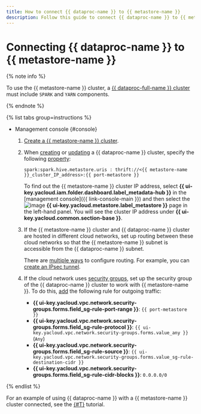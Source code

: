 ```yaml
---
title: How to connect {{ dataproc-name }} to {{ metastore-name }}
description: Follow this guide to connect {{ dataproc-name }} to {{ metastore-name }}.
---
```


# Connecting {{ dataproc-name }} to {{ metastore-name }}

{% note info %}

To use the {{ metastore-name }} cluster, a [{{ dataproc-full-name }} cluster](../../../data-proc/concepts/index.md) must include `SPARK` and `YARN` components.

{% endnote %}

{% list tabs group=instructions %}

- Management console {#console}

   1. [Create a {{ metastore-name }} cluster](cluster-create.md).
   1. When [creating](../../../data-proc/operations/cluster-create.md) or [updating](../../../data-proc/operations/cluster-update.md) a {{ dataproc-name }} cluster, specify the following [property](../../../data-proc/concepts/settings-list.md):

      ```text
      spark:spark.hive.metastore.uris : thrift://<{{ metastore-name }}_cluster_IP_address>:{{ port-metastore }}
      ```

      To find out the {{ metastore-name }} cluster IP address, select **{{ ui-key.yacloud.iam.folder.dashboard.label_metadata-hub }}** in the [management console]({{ link-console-main }}) and then select the ![image](../../../_assets/console-icons/database.svg) **{{ ui-key.yacloud.metastore.label_metastore }}** page in the left-hand panel. You will see the cluster IP address under **{{ ui-key.yacloud.common.section-base }}**.

   1. If the {{ metastore-name }} cluster and {{ dataproc-name }} cluster are hosted in different cloud networks, set up routing between these cloud networks so that the {{ metastore-name }} subnet is accessible from the {{ dataproc-name }} subnet.

      There are [multiple ways](../../../tutorials/routing/index.md) to configure routing. For example, you can [create an IPsec tunnel](../../../tutorials/routing/ipsec/ipsec-vpn.md).

   1. If the cloud network uses [security groups](../../../vpc/concepts/security-groups.md), set up the security group of the {{ dataproc-name }} cluster to work with {{ metastore-name }}. To do this, [add](../../../vpc/operations/security-group-add-rule.md) the following rule for outgoing traffic:

      * **{{ ui-key.yacloud.vpc.network.security-groups.forms.field_sg-rule-port-range }}**: `{{ port-metastore }}`
      * **{{ ui-key.yacloud.vpc.network.security-groups.forms.field_sg-rule-protocol }}**: `{{ ui-key.yacloud.vpc.network.security-groups.forms.value_any }}` (`Any`)
      * **{{ ui-key.yacloud.vpc.network.security-groups.forms.field_sg-rule-source }}**: `{{ ui-key.yacloud.vpc.network.security-groups.forms.value_sg-rule-destination-cidr }}`
      * **{{ ui-key.yacloud.vpc.network.security-groups.forms.field_sg-rule-cidr-blocks }}**: `0.0.0.0/0`

{% endlist %}

For an example of using {{ dataproc-name }} with a {{ metastore-name }} cluster connected, see the [{#T}](../../tutorials/sharing-tables.md) tutorial.
